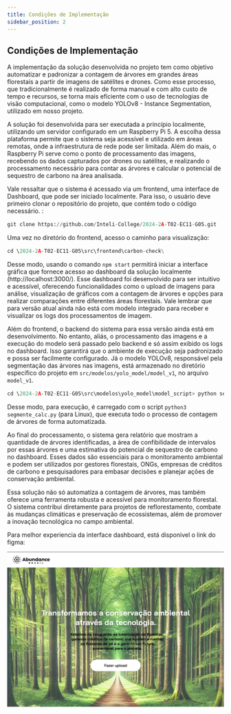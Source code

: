 ```yaml
---
title: Condições de Implementação
sidebar_position: 2
---
```


## Condições de Implementação

A implementação da solução desenvolvida no projeto tem como objetivo automatizar e padronizar a contagem de árvores em grandes áreas florestais a partir de imagens de satélites e drones. Como esse processo, que tradicionalmente é realizado de forma manual e com alto custo de tempo e recursos, se torna mais eficiente com o uso de tecnologias de visão computacional, como o modelo YOLOv8 - Instance Segmentation, utilizado em nosso projeto.

A solução foi desenvolvida para ser executada a princípio localmente, utilizando um servidor configurado em um Raspberry Pi 5. A escolha dessa plataforma permite que o sistema seja acessível e utilizado em áreas remotas, onde a infraestrutura de rede pode ser limitada. Além do mais, o Raspberry Pi serve como o ponto de processamento das imagens, recebendo os dados capturados por drones ou satélites, e realizando o processamento necessário para contar as árvores e calcular o potencial de sequestro de carbono na área analisada.

Vale ressaltar que o sistema é acessado via um frontend, uma interface de Dashboard, que pode ser iniciado localmente. Para isso, o usuário deve primeiro clonar o repositório do projeto, que contém todo o código necessário. :

```python
git clone https://github.com/Inteli-College/2024-2A-T02-EC11-G05.git
```

Uma vez no diretório do frontend, acesso o caminho para visualização:

```python
cd \2024-2A-T02-EC11-G05\src\frontend\carbon-check\
```

Desse modo, usando o comando ```npm start``` permitirá iniciar a interface gráfica que fornece acesso ao dashboard da solução localmente (http://localhost:3000/). Esse dashboard foi desenvolvido para ser intuitivo e acessível, oferecendo funcionalidades como o upload de imagens para análise, visualização de gráficos com a contagem de árvores e opções para realizar comparações entre diferentes áreas florestais. Vale lembrar que para versão atual ainda não está com modelo integrado para receber e visualizar os logs dos processamentos de imagem.

Além do frontend, o backend do sistema para essa versão ainda está em desenvolvimento. No entanto, aliás, o processamento das imagens e a execução do modelo será passado pelo backend e só assim exibido os logs no dashboard. Isso garantirá que o ambiente de execução seja padronizado e possa ser facilmente configurado. Já o modelo YOLOv8, responsável pela segmentação das árvores nas imagens, está armazenado no diretório específico do projeto em ```src/modelos/yolo_model/model_v1```, no arquivo ```model_v1```.

```python
cd \2024-2A-T02-EC11-G05\src\modelos\yolo_model\model_script> python segmente_calc.py
```


Desse modo, para execução, é carregado com o script ```python3 segmente_calc.py``` (para Linux), que executa todo o processo de contagem de árvores de forma automatizada.

Ao final do processamento, o sistema gera relatório que mostram a quantidade de árvores identificadas, a área de confibilidade de intervalos por essas árvores e uma estimativa do potencial de sequestro de carbono no dashboard. Esses dados são essenciais para o monitoramento ambiental e podem ser utilizados por gestores florestais, ONGs, empresas de créditos de carbono e pesquisadores para embasar decisões e planejar ações de conservação ambiental.

Essa solução não só automatiza a contagem de árvores, mas também oferece uma ferramenta robusta e acessível para monitoramento florestal. O sistema contribui diretamente para projetos de reflorestamento, combate às mudanças climáticas e preservação de ecossistemas, além de promover a inovação tecnológica no campo ambiental.

Para melhor experiencia da interface dashboard, está disponivel o link do figma:

[![Figma-interface](/docs/static/img/interface.png)](https://www.figma.com/proto/dgvsIn8QOuWolBKhzyxx7p/Carbon-Check?page-id=0%3A1&node-id=148-439&node-type=frame&viewport=921%2C-684%2C0.5&t=XLGXET4hRIfX9pf9-1&scaling=contain&content-scaling=fixed)
